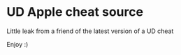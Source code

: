 # UD Apple cheat source

Little leak from a friend of the latest version of a UD cheat

Enjoy :)

























